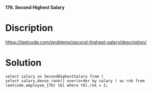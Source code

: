 **176. Second Highest Salary**
# Discription

https://leetcode.com/problems/second-highest-salary/description/
  
# Solution 
```
select salary as SecondHighestSalary from (
select salary,dense_rank() over(order by salary ) as rnk from leetcode.employee_176) tbl where tbl.rnk = 2;
```
